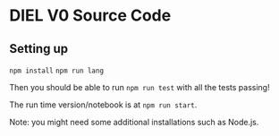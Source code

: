# DIEL V0 Source Code

## Setting up

`npm install`
`npm run lang`

Then you should be able to run `npm run test` with all the tests passing!

The run time version/notebook is at `npm run start`.

Note: you might need some additional installations such as Node.js.


